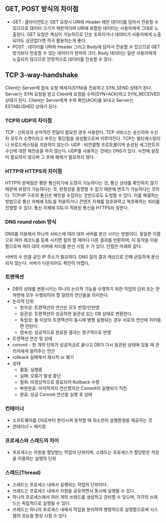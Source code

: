 ## GET, POST 방식의 차이점
- GET : 클라이언트는 GET 요청시 URI와 Header 에만 데이터를 담아서 전송할 수 있으므로 데이터 크기가 제한적이며 URI에 포함된 데이터는 사용자에게 그대로 노출된다. GET 요청은 캐싱이 가능하므로 단순 조회이거나 데이터가 사용자에게 노출되어도 상관없다면 적극 활용하는게 좋다.
- POST : 데이터를 URI와 Header 그리고 Body에 담아서 전송할 수 있으므로 GET 방식보다 전송할 수 있는 데이터가 현저히 크다. Body 데이터는 일반 사용자에게 노출되지 않으므로 안정적으로 데이터를 전송할 수 있다.

## TCP 3-way-handshake
Client는 Server에 접속 요청 메세지(SYN)을 전송하고 SYN_SEND 상태가 된다.
Server는 SYN 요청을 받고 Client에 요청을 수락(SYN+ACK)하고 SYN_RECEIVED 상태가 된다.
Client는 Server에게 수락 확인(ACK)를 보내고 Server는 ESTABLISHED 상태가 된다.

### TCP와 UDP의 차이점
TCP : 신뢰성과 순차적인 전달이 필요한 경우 사용한다. TCP 서비스는 송신자와 수신자 모두가 소켓이라고 부르는 종단점을 생성함으로써 이루어진다. TCP는 멀티캐스팅이나 브로드캐스팅을 지원하지 않는다.
UDP : 비연결형 프로토콜이며 손상된 세그먼트의 수신에 대한 재전송을 하지 않는다. UDP를 사용하는 것에는 DNS가 있다. 사전에 설정이 필요하지 않으며 그 후에 해제가 필요하지 않다.

### HTTP와 HTTPS의 차이점
HTTP의 문제점은 평문 통신이기에 도청이 가능하다는 것, 통신 상대를 확인하지 않기 때문에 위장이 가능하다는 것, 완정성을 증명할 수 없기 때문에 변조가 가능하다는 것이다. TCP/IP 구조의 통신은 패킷을 수집하는 것만으로도 도청할 수 있다. 이를 해결하는 방법으로 통신 자체에 SSL을 적용하거나 콘텐츠 자체를 암호화하고 복호화하는 처리를 진행할 수 있다. 통신 자체에 SSL이 적용된 통신을 HTTPS라 칭한다.

### DNS round robin 방식
DNS를 이용해서 하나의 서비스에 여러 대의 서버를 분산 시키는 방법이다. 동일한 이름으로 여러 레코드를 등록 시키면 질의 할 때마다 다른 결과를 반환하며, 이 동작을 이용함으로써 여러 대의 서버에 처리를 분산 시킬 수 가 있다. 단점은 아래와 같다.

서버의 수 만큼 공인 IP 주소가 필요하다.
DNS 질의 결과 캐싱으로 인해 균등하게 분산되지 않는다.
서버가 다운되어도 확인이 어렵다,

### 트랜잭션
- DB의 상태를 변환시키는 하나의 논리적 기능을 수행하기 위한 작업의 단위 또는 한꺼번에 모두 수행되어야 할 일련의 연산들을 의미한다.
- 논리적 단위
  - 원자성: 트랜잭션의 연산은 모두 반영/안반영
  - 일관성: 트랜잭션이 성공하면 일관성 있는 DB 상태로 변환한다.
  - 독립성: 둘 이상의 트랜잭션이 동시에 병행 실행되는 경우 서로의 연산에 끼어들면 안된다.
  - 영속성: 성공적으로 완료된 결과는 영구적으로 반영
- 트랜잭션 연산 및 상태
- commit - 한 개의 단위가 성공저긍로 끝나고 DB가 다시 일관된 상태에 있을 때 관리자에게 알려주는 연산
- rollback 실패해서 재시작 or 폐기
- 상태
  - 활동: 실행중
  - 실패: 오류가 발생 중단
  - 철회: 비정상적으로 종료되어 Rollback 수행
  - 부분완료: 마지막까지 연산했지만 Commit이 실행되기 직전
  - 완료: 성공 Commit 연산을 실행 후 상태

### 컨테이너
- 소프트웨어를 OS로부터 분리시켜 동작할 때 최소한의 실행환경을 제공하는 것
- 컨테이너 = 패키징

### 프로세스와 스레드의 차이
- 프로세스는 자원을 할당받는 작업의 단위이며, 스레드는 프로세스가 할당받은 자원을 이용하는 실행의 단위

### 스레드(Thread)
- 스레드는 프로세스 내에서 실행되는 작업의 단위이다.
- 쓰레드는 프로세스 내에서 자원을 공유하면서 동시에 실행될 수 있다.
- 하나의 프로세스에서 여러 개의 쓰레드를 생성하고 관리할 수 있으며, 각각의 쓰레드는 독립적으로 실행될 수 있다.
- 쓰레드는 하나의 프로세스 내에서 작업을 분리하여 병렬적으로 실행함으로써 시스템의 성능을 향상 시킬 수 있다.
